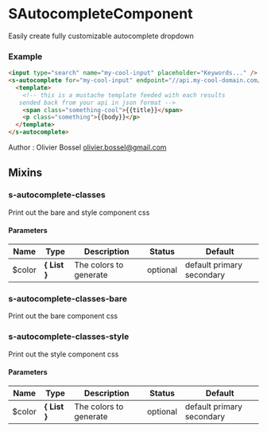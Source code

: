 # SAutocompleteComponent

Easily create fully customizable autocomplete dropdown

### Example

```html
<input type="search" name="my-cool-input" placeholder="Keywords..." />
<s-autocomplete for="my-cool-input" endpoint="//api.my-cool-domain.com/search">
  <template>
    <!-- this is a mustache template feeded with each results
   sended back from your api in json format -->
    <span class="something-cool">{{title}}</span>
    <p class="something">{{body}}</p>
  </template>
</s-autocomplete>
```

Author : Olivier Bossel [olivier.bossel@gmail.com](mailto:olivier.bossel@gmail.com)

## Mixins

### s-autocomplete-classes

Print out the bare and style component css

#### Parameters

| Name    | Type                | Description            | Status   | Default                   |
| ------- | ------------------- | ---------------------- | -------- | ------------------------- |
| \$color | **{ List<Color> }** | The colors to generate | optional | default primary secondary |

### s-autocomplete-classes-bare

Print out the bare component css

### s-autocomplete-classes-style

Print out the style component css

#### Parameters

| Name    | Type                | Description            | Status   | Default                   |
| ------- | ------------------- | ---------------------- | -------- | ------------------------- |
| \$color | **{ List<Color> }** | The colors to generate | optional | default primary secondary |
